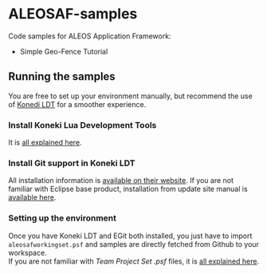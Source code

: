 ALEOSAF-samples
===============

Code samples for ALEOS Application Framework:

* Simple Geo-Fence Tutorial

Running the samples
-------------------

You are free to set up your environment manually, but recommend the use of [Konedi LDT](http://eclipse.org/koneki/ldt/) for a smoother experience.

### Install Koneki Lua Development Tools

It is [all explained here](http://eclipse.org/koneki/ldt/#installation).

### Install Git support in Koneki LDT

All installation information is [available on their website](http://www.eclipse.org/egit/download/).
If you are not familiar with Eclipse base product, installation from update site manual is [available here](http://help.eclipse.org/juno/index.jsp?topic=/org.eclipse.platform.doc.user/tasks/tasks-127.htm).

### Setting up the environment

Once you have Koneki LDT and EGit both installed, you just have to import `aleosafworkingset.psf` and samples are directly fetched from Github to your workspace.  
If you are not familiar with *Team Project Set .psf*  files, it is [all explained here](http://wiki.eclipse.org/Project_Set_File).
